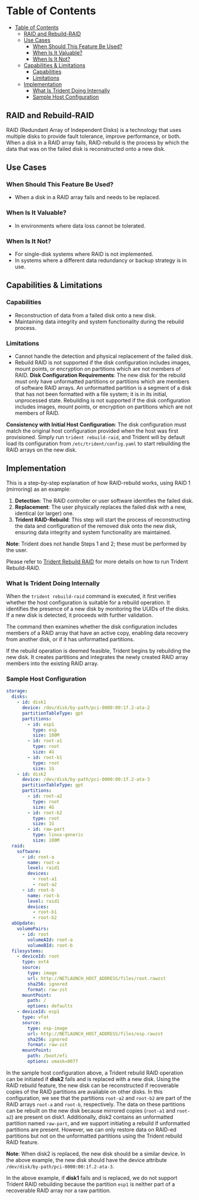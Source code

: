 # Table of Contents
- [Table of Contents](#table-of-contents)
  - [RAID and Rebuild-RAID](#raid-and-rebuild-raid)
  - [Use Cases](#use-cases)
    - [When Should This Feature Be Used?](#when-should-this-feature-be-used)
    - [When Is It Valuable?](#when-is-it-valuable)
    - [When Is It Not?](#when-is-it-not)
  - [Capabilities \& Limitations](#capabilities--limitations)
    - [Capabilities](#capabilities)
    - [Limitations](#limitations)
  - [Implementation](#implementation)
    - [What Is Trident Doing Internally](#what-is-trident-doing-internally)
    - [Sample Host Configuration](#sample-host-configuration)

## RAID and Rebuild-RAID
RAID (Redundant Array of Independent Disks) is a technology that uses multiple
disks to provide fault tolerance, improve performance, or both. When a disk in a
RAID array fails, RAID-rebuild is the process by which the data that was on the
failed disk is reconstructed onto a new disk.

## Use Cases
### When Should This Feature Be Used?
- When a disk in a RAID array fails and needs to be replaced.

### When Is It Valuable?
- In environments where data loss cannot be tolerated.

### When Is It Not?
- For single-disk systems where RAID is not implemented.
- In systems where a different data redundancy or backup strategy is in use.

## Capabilities & Limitations
### Capabilities
- Reconstruction of data from a failed disk onto a new disk.
- Maintaining data integrity and system functionality during the rebuild process.

### Limitations
- Cannot handle the detection and physical replacement of the failed disk.
- Rebuild RAID is not supported if the disk configuration includes images, mount points, or encryption on partitions which are not members of RAID.
**Disk Configuration Requirements**: The new disk for the rebuild must only have unformatted partitions or partitions which are members of software RAID arrays. An unformatted partition is a segment of a disk that has not been formatted with a file system; it is in its initial, unprocessed state. Rebuilding is not supported if the disk configuration includes images, mount points, or encryption on partitions which are not members of RAID.

**Consistency with Initial Host Configuration**: The disk configuration must match the original host configuration provided when the host was first provisioned. Simply run `trident rebuild-raid`, and Trident will by default load its configuration from `/etc/trident/config.yaml` to start rebuilding the RAID arrays on the new disk.


## Implementation
This is a step-by-step explanation of how RAID-rebuild works, using RAID 1 (mirroring) as an example:

1. **Detection**: The RAID controller or user software identifies the failed disk.
2. **Replacement**: The user physically replaces the failed disk with a new, identical (or larger) one.
3. **Trident RAID-Rebuild**: This step will start the process of reconstructing the data and configuration of the removed disk onto the new disk, ensuring data integrity and system functionality are maintained.

**Note**: Trident does not handle Steps 1 and 2; these must be performed by the user.

Please refer to [Trident Rebuild RAID](./docs/How-To-Guides/Trident-Rebuild-RAID.md) for more details on how to run Trident Rebuild-RAID.

### What Is Trident Doing Internally

When the `trident rebuild-raid` command is executed, it first verifies whether
the host configuration is suitable for a rebuild operation. It identifies the
presence of a new disk by monitoring the UUIDs of the disks. If a new disk is
detected, it proceeds with further validation. 

The command then examines whether the disk configuration includes members of a
RAID array that have an active copy, enabling data recovery from another disk,
or if it has unformatted partitions. 

If the rebuild operation is deemed feasible, Trident begins by rebuilding the
new disk. It creates partitions and integrates the newly created RAID array
members into the existing RAID array.

### Sample Host Configuration

```yaml
storage:
  disks:
    - id: disk1
      device: /dev/disk/by-path/pci-0000:00:1f.2-ata-2
      partitionTableType: gpt
      partitions:
        - id: esp1
          type: esp
          size: 100M
        - id: root-a1
          type: root
          size: 4G
        - id: root-b1
          type: root
          size: 1G
    - id: disk2
      device: /dev/disk/by-path/pci-0000:00:1f.2-ata-3
      partitionTableType: gpt
      partitions:
        - id: root-a2
          type: root
          size: 4G
        - id: root-b2
          type: root
          size: 1G
        - id: raw-part
          type: linux-generic
          size: 100M
  raid:
    software:
      - id: root-a
        name: root-a
        level: raid1
        devices:
          - root-a1
          - root-a2
      - id: root-b
        name: root-b
        level: raid1
        devices:
          - root-b1
          - root-b2
  abUpdate:
    volumePairs:
      - id: root
        volumeAId: root-a
        volumeBId: root-b
  filesystems:
    - deviceId: root
      type: ext4
      source:
        type: image
        url: http://NETLAUNCH_HOST_ADDRESS/files/root.rawzst
        sha256: ignored
        format: raw-zst
      mountPoint:
        path: /
        options: defaults
    - deviceId: esp1
      type: vfat
      source:
        type: esp-image
        url: http://NETLAUNCH_HOST_ADDRESS/files/esp.rawzst
        sha256: ignored
        format: raw-zst
      mountPoint:
        path: /boot/efi
        options: umask=0077
```

In the sample host configuration above, a Trident rebuild RAID operation can be
initiated if **disk2** fails and is replaced with a new disk. Using the RAID
rebuild feature, the new disk can be reconstructed if recoverable copies of the
RAID partitions are available on other disks. In this configuration, we see that
the partitions `root-a2` and `root-b2` are part of the RAID arrays `root-a` and
`root-b`, respectively. The data on these partitions can be rebuilt on the new
disk because mirrored copies (`root-a1` and `root-a2`) are present on disk1.
Additionally, disk2 contains an unformatted partition named `raw-part`, and we
support initiating a rebuild if unformatted partitions are present. However, we
can only restore data on RAID-ed partitions but not on the unformatted
partitions using the Trident rebuild RAID feature.

**Note**: When disk2 is replaced, the new disk should be a similar device. In
the above example, the new disk should have the device attribute
`/dev/disk/by-path/pci-0000:00:1f.2-ata-3`.

In the above example, if **disk1** fails and is replaced, we do not support
Trident RAID rebuilding because the partition `esp1` is neither part of a
recoverable RAID array nor a raw partition.
